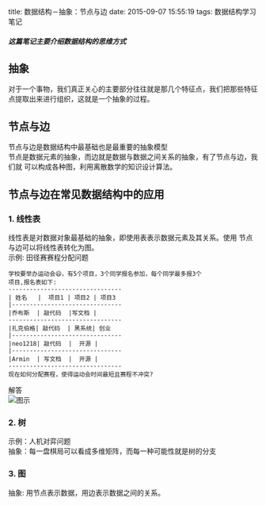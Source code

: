 title: 数据结构－抽象：节点与边
date: 2015-09-07 15:55:19
tags: 数据结构学习笔记

##### 这篇笔记主要介绍数据结构的思维方式
## 抽象
对于一个事物，我们真正关心的主要部分往往就是那几个特征点，我们把那些特征
点提取出来进行组织，这就是一个抽象的过程。<br/>

## 节点与边
节点与边是数据结构中最基础也是最重要的抽象模型<br/>
节点是数据元素的抽象，而边就是数据与数据之间关系的抽象，有了节点与边，我们就
可以构成各种图，利用离散数学的知识设计算法。<br/>

## 节点与边在常见数据结构中的应用
### 1. 线性表
线性表是对数据对象最基础的抽象，即使用表表示数据元素及其关系。使用
节点与边可以将线性表转化为图。<br/>
示例: 田径赛赛程分配问题

    学校要举办运动会😄，有5个项目，3个同学报名参加，每个同学最多报3个
    项目,报名表如下:
    --------------------------------
    | 姓名   |  项目1 | 项目2 | 项目3  
    |-------------------------------
    |乔布斯  | 敲代码  |写文档 |
    --------------------------------
    |扎克伯格| 敲代码  | 黑系统| 创业  
    |-------------------------------
    |neo1218| 敲代码  |  开源 |
    |-------------------------------
    |Armin  | 写文档  |  开源 |
    --------------------------------
    现在如何分配赛程，使得运动会时间最短且赛程不冲突?

解答<br/>
![图示](http://7xj431.com1.z0.glb.clouddn.com/屏幕快照%202015-09-07%20下午5.28.48.png)

### 2. 树
示例：人机对弈问题<br/>
抽象：每一盘棋局可以看成多维矩阵，而每一种可能性就是树的分支<br/>

### 3. 图
抽象: 用节点表示数据，用边表示数据之间的关系。
